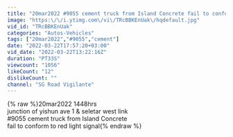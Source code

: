 ```yaml
---
title: "20mar2022 #9055 cement truck from Island Concrete fail to conform to red light signal"
image: "https:\/\/i.ytimg.com\/vi\/TRcBBKEnUak\/hqdefault.jpg"
vid_id: "TRcBBKEnUak"
categories: "Autos-Vehicles"
tags: ["20mar2022","#9055","cement"]
date: "2022-03-22T17:57:20+03:00"
vid_date: "2022-03-22T13:22:16Z"
duration: "PT33S"
viewcount: "1056"
likeCount: "12"
dislikeCount: ""
channel: "SG Road Vigilante"
---
```

{% raw %}20mar2022 1448hrs<br />junction of yishun ave 1 &amp; seletar west link<br />#9055 cement truck from Island Concrete<br />fail to conform to red light signal{% endraw %}
